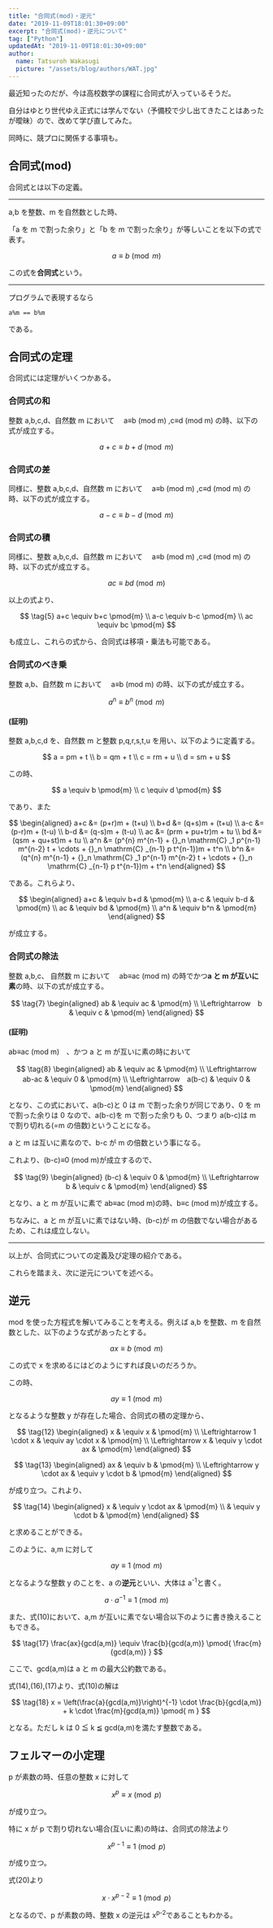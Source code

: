 ```yaml
---
title: "合同式(mod)・逆元"
date: "2019-11-09T18:01:30+09:00"
excerpt: "合同式(mod)・逆元について"
tag: ["Python"]
updatedAt: "2019-11-09T18:01:30+09:00"
author:
  name: Tatsuroh Wakasugi
  picture: "/assets/blog/authors/WAT.jpg"
---
```


最近知ったのだが、今は高校数学の課程に合同式が入っているそうだ。

自分はゆとり世代ゆえ正式には学んでない（予備校で少し出てきたことはあったが曖昧）ので、改めて学び直してみた。

同時に、競プロに関係する事項も。

## 合同式(mod)

合同式とは以下の定義。

<hr>

a,b を整数、m を自然数とした時、

「a を m で割った余り」と「b を m で割った余り」が等しいことを以下の式で表す。

$$
\tag{1}
a  \equiv b \pmod{m}
$$

この式を**合同式**という。

<hr>

プログラムで表現するなら

```
a%m == b%m
```

である。

## 合同式の定理

合同式には定理がいくつかある。

### 合同式の和

整数 a,b,c,d、自然数 m において　 a≡b (mod m) ,c≡d (mod m) の時、以下の式が成立する。

$$
\tag{2}
a+c  \equiv b+d \pmod{m}
$$

### 合同式の差

同様に、整数 a,b,c,d、自然数 m において　 a≡b (mod m) ,c≡d (mod m) の時、以下の式が成立する。

$$
\tag{3}
a-c  \equiv b-d \pmod{m}
$$

### 合同式の積

同様に、整数 a,b,c,d、自然数 m において　 a≡b (mod m) ,c≡d (mod m) の時、以下の式が成立する。

$$
\tag{4}
ac  \equiv bd \pmod{m}
$$

以上の式より、

$$
\tag{5}
a+c  \equiv b+c \pmod{m} \\
a-c  \equiv b-c \pmod{m} \\
ac  \equiv bc \pmod{m}
$$

も成立し、これらの式から、合同式は移項・乗法も可能である。

### 合同式のべき乗

整数 a,b、自然数 m において　 a≡b (mod m) の時、以下の式が成立する。

$$
\tag{6}
a^n  \equiv b^n \pmod{m}
$$

#### (証明)

整数 a,b,c,d を、自然数 m と整数 p,q,r,s,t,u を用い、以下のように定義する。

$$
a = pm + t \\
b = qm + t \\
c = rm + u \\
d = sm + u
$$

この時、

$$
a  \equiv b \pmod{m} \\
c  \equiv d \pmod{m}
$$

であり、また

$$
\begin{aligned}
a+c  &= (p+r)m + (t+u) \\
b+d  &= (q+s)m + (t+u) \\
a-c  &= (p-r)m + (t-u) \\
b-d  &= (q-s)m + (t-u) \\
ac   &= (prm + pu+tr)m + tu \\
bd   &= (qsm + qu+st)m + tu \\
a^n  &= (p^{n} m^{n-1} + {}_n \mathrm{C} _1 p^{n-1} m^{n-2} t + \cdots + {}_n \mathrm{C} _{n-1} p t^{n-1})m + t^n \\
b^n  &= (q^{n} m^{n-1} + {}_n \mathrm{C} _1 p^{n-1} m^{n-2} t + \cdots + {}_n \mathrm{C} _{n-1} p t^{n-1})m + t^n
\end{aligned}
$$

である。これらより、

$$
\begin{aligned}
a+c  & \equiv b+d & \pmod{m} \\
a-c  & \equiv b-d & \pmod{m} \\
ac   & \equiv bd  & \pmod{m} \\
a^n  & \equiv b^n & \pmod{m}
\end{aligned}
$$

が成立する。

### 合同式の除法

整数 a,b,c、 自然数 m において　 ab≡ac (mod m) の時でかつ**a と m が互いに素**の時、以下の式が成立する。

$$
\tag{7}
\begin{aligned}
ab  & \equiv ac & \pmod{m} \\
\Leftrightarrow　b  & \equiv c & \pmod{m}
\end{aligned}
$$

#### (証明)

ab≡ac (mod m)　、かつ a と m が互いに素の時において

$$
\tag{8}
\begin{aligned}
ab  & \equiv ac & \pmod{m} \\
\Leftrightarrow　ab-ac   & \equiv 0 & \pmod{m} \\
\Leftrightarrow　a(b-c)  & \equiv 0 & \pmod{m}
\end{aligned}
$$

となり、この式において、a(b-c)と 0 は m で割った余りが同じであり、0 を m で割った余りは 0 なので、a(b-c)を m で割った余りも 0、つまり a(b-c)は m で割り切れる(=m の倍数)ということになる。

a と m は互いに素なので、b-c が m の倍数という事になる。

これより、(b-c)≡0 (mod m)が成立するので、

$$
\tag{9}
\begin{aligned}
(b-c)  & \equiv 0 & \pmod{m} \\
\Leftrightarrow　b   & \equiv c & \pmod{m}
\end{aligned}
$$

となり、a と m が互いに素で ab≡ac (mod m)の時、b≡c (mod m)が成立する。

ちなみに、a と m が互いに素ではない時、(b-c)が m の倍数でない場合があるため、これは成立しない。

<hr>

以上が、合同式についての定義及び定理の紹介である。

これらを踏まえ、次に逆元についてを述べる。

## 逆元

mod を使った方程式を解いてみることを考える。例えば a,b を整数、m を自然数とした、以下のような式があったとする。

$$
\tag{10}
ax  \equiv b \pmod{m}
$$

この式で x を求めるにはどのようにすれば良いのだろうか。

この時、

$$
\tag{11}
ay \equiv 1 \pmod{m}
$$

となるような整数 y が存在した場合、合同式の積の定理から、

$$
\tag{12}
\begin{aligned}
x & \equiv x & \pmod{m} \\
\Leftrightarrow 1 \cdot x & \equiv ay \cdot x & \pmod{m} \\
\Leftrightarrow x & \equiv y \cdot ax & \pmod{m}
\end{aligned}
$$

$$
\tag{13}
\begin{aligned}
ax & \equiv b & \pmod{m} \\
\Leftrightarrow y \cdot ax & \equiv y \cdot b & \pmod{m}
\end{aligned}
$$

が成り立つ。これより、

$$
\tag{14}
\begin{aligned}
x & \equiv y \cdot ax & \pmod{m} \\
  & \equiv y \cdot b & \pmod{m}
\end{aligned}
$$

と求めることができる。

このように、a,m に対して

$$
\tag{15}
ay \equiv 1 \pmod{m}
$$

となるような整数 y のことを、a の**逆元**といい、大体は a<sup>-1</sup>と書く。

$$
\tag{16}
a \cdot a^{-1} \equiv 1 \pmod{m}
$$

また、式(10)において、a,m が互いに素でない場合以下のように書き換えることもできる。

$$
\tag{17}
\frac{ax}{gcd(a,m)}  \equiv \frac{b}{gcd(a,m)} \pmod{ \frac{m}{gcd(a,m)} }
$$

ここで、gcd(a,m)は a と m の最大公約数である。

式(14),(16),(17)より、式(10)の解は

$$
\tag{18}
x  =  \left(\frac{a}{gcd(a,m)}\right)^{-1} \cdot \frac{b}{gcd(a,m)} +  k \cdot \frac{m}{gcd(a,m)} \pmod{ m }
$$

となる。ただし k は 0 ≦ k ≦ gcd(a,m)を満たす整数である。

## フェルマーの小定理

p が素数の時、任意の整数 x に対して

$$
\tag{19}
x^p  \equiv x \pmod{p}
$$

が成り立つ。

特に x が p で割り切れない場合(互いに素)の時は、合同式の除法より

$$
\tag{20}
x^{p-1}  \equiv 1 \pmod{p}
$$

が成り立つ。

式(20)より

$$
\tag{21}
x \cdot x^{p-2}  \equiv 1 \pmod{p}
$$

となるので、p が素数の時、整数 x の逆元は x<sup>p-2</sup>であることもわかる。

<!--
## オイラーの定理

フェルマーの小定理はpが素数の時のみ使える定理であった。pが素数でない(合成数)時はどのようにすれば良いのだろうか。

実はpが素数でない時は、**オイラーの定理**という定理が適用できる。

合成数pを

$$
\tag{22}
p = p_{1}^{e_{1}} p_{2}^{e_{2}} \cdots p_{n}^{e_{n}}
$$

と表した時、オイラー関数φ(p)を以下のように定義する。

$$
\tag{23}
\phi(p) = p \prod_{i=1}^n \frac{p_{i}-1}{p_{i}}
$$

式(23)は、実はp以下のpと互いに素な自然数の個数と等しくなる。

またこの時、pと互いに素な整数xについて、以下の式も成り立つ。

$$
\tag{24}
x^{\phi(p)}  \equiv 1 \pmod{p}
$$
-->
